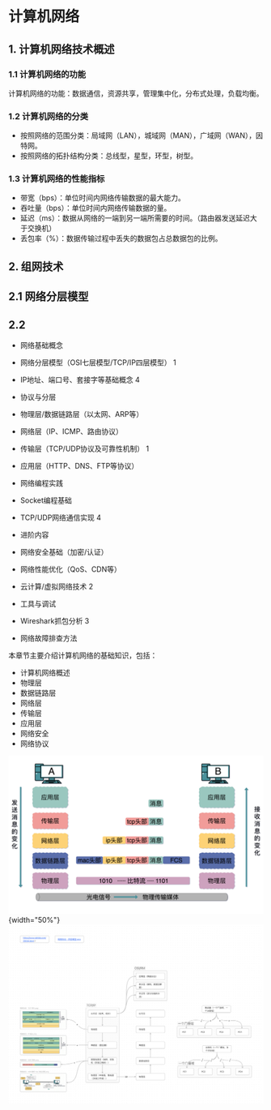 # 计算机网络

## 1. 计算机网络技术概述
### 1.1 计算机网络的功能
计算机网络的功能：数据通信，资源共享，管理集中化，分布式处理，负载均衡。

### 1.2 计算机网络的分类
- 按照网络的范围分类：局域网（LAN），城域网（MAN），广域网（WAN），因特网。
- 按照网络的拓扑结构分类：总线型，星型，环型，树型。

### 1.3 计算机网络的性能指标
- 带宽（bps）：单位时间内网络传输数据的最大能力。
- 吞吐量（bps）：单位时间内网络传输数据的量。
- 延迟（ms）：数据从网络的一端到另一端所需要的时间。（路由器发送延迟大于交换机）
- 丢包率（%）：数据传输过程中丢失的数据包占总数据包的比例。

## 2. 组网技术

## 2.1 网络分层模型

## 2.2 


- 网络基础概念

- 网络分层模型（OSI七层模型/TCP/IP四层模型） 1
- IP地址、端口号、套接字等基础概念 4
- 协议与分层

- 物理层/数据链路层（以太网、ARP等）
- 网络层（IP、ICMP、路由协议）
- 传输层（TCP/UDP协议及可靠性机制） 1
- 应用层（HTTP、DNS、FTP等协议）
- 网络编程实践

- Socket编程基础
- TCP/UDP网络通信实现 4
- 进阶内容

- 网络安全基础（加密/认证）
- 网络性能优化（QoS、CDN等）
- 云计算/虚拟网络技术 2
- 工具与调试

- Wireshark抓包分析 3
- 网络故障排查方法


本章节主要介绍计算机网络的基础知识，包括：

- 计算机网络概述
- 物理层
- 数据链路层
- 网络层
- 传输层
- 应用层
- 网络安全
- 网络协议

![网络四层模型](/images/cs/网络四层模型.png){width="50%"}
![网络数据流](/images/cs/网络数据流.png)
